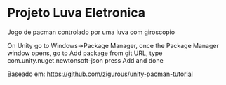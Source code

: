 # Projeto Luva Eletronica

Jogo de pacman controlado por uma luva com giroscopio

On Unity go to Windows->Package Manager, once the Package Manager window opens, go to Add package from git URL, type com.unity.nuget.newtonsoft-json press Add and done

Baseado em: https://github.com/zigurous/unity-pacman-tutorial